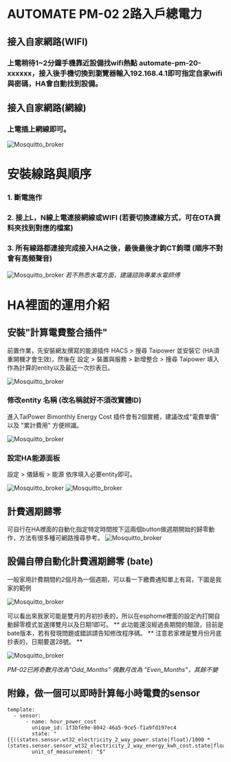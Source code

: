 # AUTOMATE PM-02 2路入戶總電力
## 接入自家網路(WIFI)
### 上電稍待1~2分鐘手機靠近設備找wifi熱點 automate-pm-20-xxxxxx，接入後手機切換到瀏覽器輸入192.168.4.1即可指定自家wifi與密碼，HA會自動找到設備。
## 接入自家網路(網線)
### 上電插上網線即可。
![Mosquitto_broker](/PM_02/image/image12.JPG)
# 安裝線路與順序
### 1. 斷電施作
### 2. 接上L，N線上電連接網線或WIFI (若要切換連線方式，可在OTA資料夾找到對應的檔案)
### 3. 所有線路都連接完成接入HA之後，最後最後才鉤CT鉤環 (順序不對會有高頻聲音)
![Mosquitto_broker](/PM_02/image/pm_02_1.JPG)
*若不熟悉水電方面，建議諮詢專業水電師傅*
# HA裡面的運用介紹
## 安裝"計算電費整合插件"
前置作業，先安裝網友撰寫的能源插件 HACS > 搜尋 Taipower 並安裝它 (HA須重開機才會生效)，然後在 設定  > 裝置與服務  > 新增整合  >   搜尋 Taipower 填入作為計算的entity以及最近一次抄表日。

![Mosquitto_broker](/wt32_electricity/image/214920.png)

### 修改entity 名稱 (改名稱就好不須改實體ID)

進入TaiPower Bimonthly Energy Cost 插件會有2個實體，建議改成"電費單價" 以及 "累計費用" 方便辨識。

![Mosquitto_broker](/wt32_electricity/image/112313.png)

### 設定HA能源面板

設定  >  儀錶板  > 能源  依序填入必要entity即可。

![Mosquitto_broker](/wt32_electricity/image/112914.png)
![Mosquitto_broker](/wt32_electricity/image/214521.png)

## 計費週期歸零

可自行在HA裡面的自動化指定特定時間按下這兩個button做週期開始的歸零動作，方法有很多種可網路搜尋參考。
![Mosquitto_broker](/wt32_electricity/image/110341.png)

## 設備自帶自動化計費週期歸零 (bate)
一般家用計費期間約2個月為一個週期，可以看一下繳費通知單上有寫，下圖是我家的範例

![Mosquitto_broker](/wt32_electricity/image/68D1224C2C0A.jpg)

可以看出來我家可能是雙月的月初抄表的，所以在esphome裡面的設定內打開自動歸零模式並選擇雙月以及日期1即可。
** 此功能還沒經過長期間的驗證，目前是bate版本，若有發現問題或錯誤請告知修改程序碼。
** 注意若家裡是雙月份月底抄表的，日期要選28號。 **

![Mosquitto_broker](/wt32_electricity/image/114753.png)

*PM-02已將奇數月改為"Odd_Months" 偶數月改為 "Even_Months"，其餘不變*
## 附錄，做一個可以即時計算每小時電費的sensor

    template:
      - sensor:
          - name: hour_power_cost
            unique_id: 1f3bfe9e-8042-46a5-9ce5-f1a9fd197ec4
            state: "{{((states.sensor.wt32_electricity_2_way_power.state|float)/1000 *(states.sensor.sensor_wt32_electricity_2_way_energy_kwh_cost.state|float))|round(1)}}"
            unit_of_measurement: "$"
